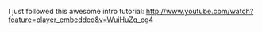 I just followed this awesome intro tutorial:
http://www.youtube.com/watch?feature=player_embedded&v=WuiHuZq_cg4
